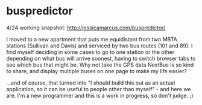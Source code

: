 buspredictor
============

4/24 working snapshot: http://jessicamarcus.com/buspredictor/

I moved to a new apartment that puts me equidistant from two MBTA stations (Sullivan and Davis) and serviced by two 
bus routes (101 and 89). I find myself deciding in some cases to go to one station or the other depending on what bus 
will arrive soonest, having to switch browser tabs to see which bus that might be. Why not take the GPS data NextBus
is so kind to share, and display multiple buses on one page to make my life easier?

...and of course, that turned into "I should build this out as an actual application, so it can be useful to people other than myself" - and here we are. I'm a new programmer and this is a work in progress, so don't judge. ;)
